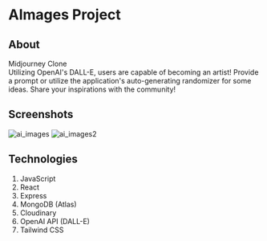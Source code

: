 # AImages Project

## About

Midjourney Clone <br/>
Utilizing OpenAI's DALL-E, users are capable of becoming an artist! Provide a prompt or utilize the application's auto-generating randomizer for some ideas. Share your inspirations with the community!

## Screenshots
![ai_images](https://user-images.githubusercontent.com/115055374/232717092-5a3f98fb-57a2-4bfc-b1a0-7c0bb268d674.jpg)
![ai_images2](https://user-images.githubusercontent.com/115055374/232717104-0fae50cc-e7f9-491c-b38f-f68fb1846a45.jpg)

## Technologies

1. JavaScript
2. React
3. Express
4. MongoDB (Atlas)
5. Cloudinary
6. OpenAI API (DALL-E)
7. Tailwind CSS
